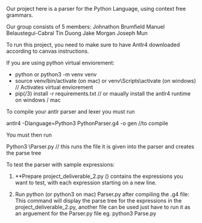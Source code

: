 Our project here is a parser for the Python Language, using context free grammars.

Our group consists of 5 members:
Johnathon Brumfield
Manuel Belaustegui-Cabral
Tin Duong
Jake Morgan
Joseph Mun

To run this project, you need to make sure to have Antlr4 downloaded according to canvas instructions.

If you are using python virtual enviorement:

- python or python3 -m venv venv
- source venv/bin/activate (on mac) or venv\Scripts\activate (on windows) // Activates virtual enviorement
- pip(/3) install -r requirements.txt // or maually install the antlr4 runtime on windows / mac

To compile your antlr parser and lexer you must run

antlr4 -Dlanguage=Python3 PythonParser.g4 -o gen //to compile

You must then run

Python3 \Parser.py // this runs the file it is given into the parser and creates the parse tree

To test the parser with sample expressions:

1. \*\*Prepare project_deliverable_2.py () contains the expressions you want to test, with each expression starting on a new line.

2. Run python (or python3 on mac) Parser.py after compiling the .g4 file: This command will display the parse tree for the expressions in the project_deliverable_2.py, another file can be used just have to run it as an arguement for the Parser.py file eg. python3 Parse.py <insert file name>
